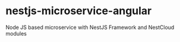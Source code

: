 # nestjs-microservice-angular
Node JS based microservice with NestJS Framework and NestCloud modules
